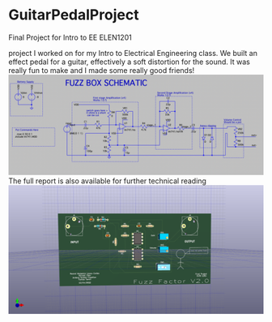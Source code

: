 # GuitarPedalProject
Final Project for Intro to EE ELEN1201

project I worked on for my Intro to Electrical Engineering class. 
We built an effect pedal for a guitar, effectively a soft distortion for the sound. It was really fun to make and I made some really good friends! 
![](Screenshot%202022-12-05%20at%2011.18.23.png)
The full report is also available for further technical reading
![](FuzzBox.png)
